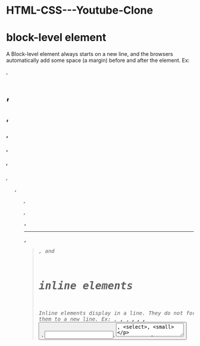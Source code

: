 # HTML-CSS---Youtube-Clone

<!-- uses of html -->

# block-level element

A Block-level element always starts on a new line, and the browsers automatically add some space (a margin) before and after the element.
Ex: <p>, <h1>, <h2>, <h3>, <h4>, <h5>, <h6>, <ul>, <ol>, <dl>, <pre>, <hr />, <blockquote>, and <address>

# inline elements

Inline elements display in a line. They do not force the text after them to a new line.
Ex: <span>, <a>, <code>, <strong>, <img>, <cite>, <button>, <input>, <textarea>, <select>, <small>

<!-- uses of css -->

# object-fit

The object-fit property is used to specify how an <img> or <video> should be resized to fit its container
Ex: object-fit: contain, cover, fill;

# object-position

The object-position property of CSS specifies how an image or video element is positioned with x/y coordinates inside its content box.
Ex: object-position: bottom, left, right, top, center, inherit, initial;

# display

The display property specifies the display behavior (the type of rendering box) of an element.
Ex: display: inline, block, inline-block, flex, grid, table;

# initial and inherit

initial - It is used to set the default value.
inherit - It is used to inherit the property from it’s parents’ elements.

# vertical-align

vertical-align defines the vertical alignment for the content of a table cell or for an inline element against the rest of the inline flow.
Ex: vertical-align: top, bottom, middle, baseline;

# font fallback in font-family

So basically fallback fonts are used when the current font isn't available.
Ex: font-family: 'Roboto', 'Open Sans', Helvetica, Arial, sans-serif;

<!-- useful css properties -->

# vertical-align: top;

# object-fit: contain;

# object-position: top;

# transition: opacity 0.15s;

# display: inline-block;

# display: grid;

# grid-template-columns: 100px 100px 1fr;

# column-gap: 20px;

# row-gap: 20px;

# display: flex;

# flex-direction: row

# flex: 1
